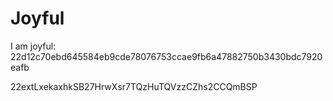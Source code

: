 # Joyful

I am joyful: 22d12c70ebd645584eb9cde78076753ccae9fb6a47882750b3430bdc7920eafb


22extLxekaxhkSB27HrwXsr7TQzHuTQVzzCZhs2CCQmBSP